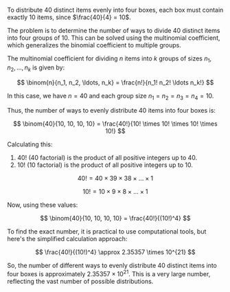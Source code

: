To distribute 40 distinct items evenly into four boxes, each box must contain exactly 10 items, since $\frac{40}{4} = 10$.

The problem is to determine the number of ways to divide 40 distinct items into four groups of 10. This can be solved using the multinomial coefficient, which generalizes the binomial coefficient to multiple groups.

The multinomial coefficient for dividing $n$ items into $k$ groups of sizes $n_1, n_2, \ldots, n_k$ is given by:

$$
\binom{n}{n_1, n_2, \ldots, n_k} = \frac{n!}{n_1! n_2! \ldots n_k!}
$$

In this case, we have $n = 40$ and each group size $n_1 = n_2 = n_3 = n_4 = 10$.

Thus, the number of ways to evenly distribute 40 items into four boxes is:

$$
\binom{40}{10, 10, 10, 10} = \frac{40!}{10! \times 10! \times 10! \times 10!}
$$

Calculating this:

1. $40!$ (40 factorial) is the product of all positive integers up to 40.
2. $10!$ (10 factorial) is the product of all positive integers up to 10.

$$
40! = 40 \times 39 \times 38 \times \ldots \times 1
$$

$$
10! = 10 \times 9 \times 8 \times \ldots \times 1
$$

Now, using these values:

$$
\binom{40}{10, 10, 10, 10} = \frac{40!}{(10!)^4}
$$

To find the exact number, it is practical to use computational tools, but here's the simplified calculation approach:

$$
\frac{40!}{(10!)^4} \approx 2.35357 \times 10^{21}
$$

So, the number of different ways to evenly distribute 40 distinct items into four boxes is approximately $2.35357 \times 10^{21}$. This is a very large number, reflecting the vast number of possible distributions.

